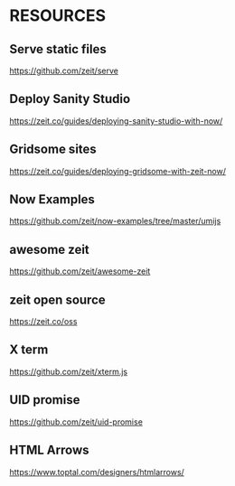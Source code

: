 RESOURCES
=========

## Serve static files

https://github.com/zeit/serve

## Deploy Sanity Studio

https://zeit.co/guides/deploying-sanity-studio-with-now/


## Gridsome sites

https://zeit.co/guides/deploying-gridsome-with-zeit-now/

## Now Examples

https://github.com/zeit/now-examples/tree/master/umijs

## awesome zeit

https://github.com/zeit/awesome-zeit

## zeit open source

https://zeit.co/oss

## X term

https://github.com/zeit/xterm.js

## UID promise

https://github.com/zeit/uid-promise

## HTML Arrows

https://www.toptal.com/designers/htmlarrows/